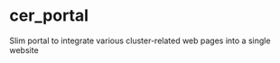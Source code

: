 cer_portal
==========

Slim portal to integrate various cluster-related web pages into a single website
